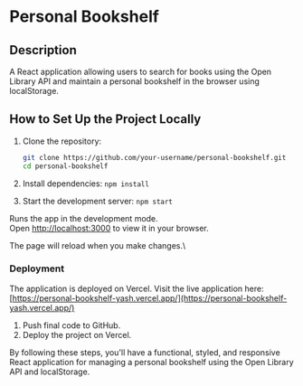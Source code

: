 # Personal Bookshelf

## Description
A React application allowing users to search for books using the Open Library API and maintain a personal bookshelf in the browser using localStorage.

## How to Set Up the Project Locally

1. Clone the repository:
   ```bash
   git clone https://github.com/your-username/personal-bookshelf.git
   cd personal-bookshelf

2. Install dependencies:
   `npm install`

3. Start the development server:
   `npm start`

Runs the app in the development mode.\
Open [http://localhost:3000](http://localhost:3000) to view it in your browser.

The page will reload when you make changes.\

### Deployment

The application is deployed on Vercel. Visit the live application here: [https://personal-bookshelf-yash.vercel.app/](https://personal-bookshelf-yash.vercel.app/)

1. Push final code to GitHub.
2. Deploy the project on Vercel.

By following these steps, you'll have a functional, styled, and responsive React application for managing a personal bookshelf using the Open Library API and localStorage.
